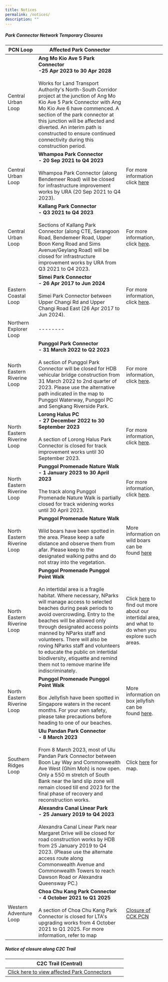 ```yaml
---
title: Notices
permalink: /notices/
description: ""
---
```

##### Park Connector Network Temporary Closures


| PCN Loop | Affected Park Connector | |
| -------- | -------- | -------- |
| Central Urban Loop | **Ang Mo Kio Ave 5 Park Connector** <br>**-25 Apr 2023 to 30 Apr 2028**<br><br> Works for Land Transport Authority's North-South Corridor project at the junction of Ang Mo Kio Ave 5 Park Connector with Ang Mo Kio Ave 6 have commenced. A section of the park connector at this junction will be affected and diverted. An interim path is constructed to ensure continued connectivity during this construction period.| 
| Central Urban Loop | **Whampoa Park Connector** <br>**- 20 Sep 2021 to Q4  2023**<br><br>Whampoa Park Connector&nbsp;(along Bendemeer Road) will be closed for infrastructure improvement works by URA (20 Sep 2021 to Q4 2023). | For more information click [here]() |
| Central Urban Loop  | **Kallang Park Connector** <br>**- Q3 2021 to Q4 2023**<br><br> Sections of&nbsp;Kallang Park Connector&nbsp;(along&nbsp;CTE, Serangoon Road, Bendemeer Road, Upper Boon Keng Road and Sims Avenue/Geylang Road) will be closed for infrastructure improvement works by URA from Q3 2021 to Q4 2023.  | For more information, click [here](). |
| Eastern Coastal Loop |**Simei Park Connector** <br>**- 26 Apr 2017 to Jun 2024** <br><br> Simei Park Connector between Upper Changi Rd and Upper Changi Road East (26 Apr 2017 to Jun 2024).   | For more information, click [here](https://www.nparks.gov.sg/-/media/nparks-real-content/gardens-parks-and-nature/park-connector-network/simei-pc/26-april-simei-pc-closure.pdf). |
| Northern Explorer Loop | -------- |  |
| North Eastern Riverine Loop | **Punggol Park Connector** <br>**- 31 March 2022 to Q2 2023**<br><br> A section of Punggol Park Connector will be closed for HDB vehicular bridge construction from 31 March 2022 to 2nd quarter of 2023. Please use the alternative path indicated in the map to Punggol Waterway, Punggol PC and Sengkang Riverside Park. |For more information, click [here](https://www.nparks.gov.sg/-/media/notices/partial-closure-of-punggol-pc.ashx). |
| North Eastern Riverine Loop | **Lorong Halus PC** <br>**- 27 December 2022 to 30 September 2023**<br><br> A section of Lorong Halus Park Connector is closed for track improvement works until 30 September 2023. |For more information, click [here](https://www.nparks.gov.sg/-/media/notices/lor-halus-closure-notice,-d-,r-(d221214).ashx). |
| North Eastern Riverine Loop | **Punggol Promenade Nature Walk** <br>**- 1 January 2023 to 30 April 2023**<br><br> The track along Punggol Promenade Nature Walk is partially closed for track widening works until 30 April 2023. |For more information, click [here](https://www.nparks.gov.sg/-/media/pne/ppnw/ppnw-closure-notice-30-apr-23.ashx). |
| North Eastern Riverine Loop | **Punggol Promenade Nature Walk** <br><br> Wild boars have been spotted in the area. Please keep a safe distance and observe them from afar. Please keep to the designated walking paths and do not stray into the vegetation. |More information on wild boars can be found&nbsp;[here](https://www.nparks.gov.sg/gardens-parks-and-nature/dos-and-donts/animal-advisories/wild-boars)|
| North Eastern Riverine Loop | **Punggol Promenade Punggol Point Walk** <br><br> An intertidal area is a fragile habitat. Where necessary, NParks will manage access to&nbsp;selected beaches during peak periods to avoid overcrowding. Entry to the beaches will be allowed only through designated access points manned by NParks staff and volunteers. There will also be roving NParks staff and volunteers to educate the public on intertidal biodiversity, etiquette and remind them not to remove marine life indiscriminately.&nbsp;|Click [here](http://www.nparks.gov.sg/biodiversity/our-ecosystems/coastal-and-marine/intertidal) to find out more about our intertidal area, and what to do when you explore such areas.|
| North Eastern Riverine Loop | **Punggol Promenade Punggol Point Walk** <br><br> Box Jellyfish have been spotted in Singapore waters in the recent months. For your own safety, please take precautions before heading to one of our beaches.&nbsp;|More information on box jellyfish can be found&nbsp;[here](https://www.nparks.gov.sg/gardens-parks-and-nature/dos-and-donts/animal-advisories/box-jellyfish).|
| Southern Ridges Loop | **Ulu Pandan Park Connector** <br>**- 8 March 2023**<br><br> From 8 March 2023,&nbsp;most of Ulu Pandan Park Connector between Boon Lay Way and Commonwealth Ave West (Ghim Moh) is now open. Only a 550 m stretch of South Bank near the land slip zone will remain closed till end 2023 for the final phase of recovery and reconstruction works. | Click [here](/files/Reopening%20of%20Ulu%20Pandan%20PC.pdf) for map.|||
|| **Alexandra Canal Linear Park** <br>**- 25 January 2019 to Q4 2023**<br><br> Alexandra Canal Linear Park&nbsp;near Margaret Drive will be closed for road construction works by HDB from 25 January 2019 to Q4 2023. (Please use the alternate access route along Commonwealth Avenue and Commonwealth Towers to reach Dawson Road or Alexandra Queensway PC.)
| Western Adventure Loop |  **Choa Chu Kang Park Connector** <br>**- 4 October 2021 to Q1 2025**<br><br>A section of Choa Chu Kang Park Connector is closed for LTA's upgrading works from 4 October 2021 to Q1 2025. For more information, refer to map| [Closure of CCK PCN](/files/Closure%20of%20CCK%20PCN_Ave%203%20Notice%20until%20Q1%202025.pdf)



##### Notice of closure along C2C Trail


| C2C Trail (Central) |  |  |
| -------- | -------- | -------- |
| [Click here to view affected Park Connectors](https://www.nparks.gov.sg/-/media/peb/coast-to-coast/notices/notices-of-closure-along-the-c2c-trail.ashx) |